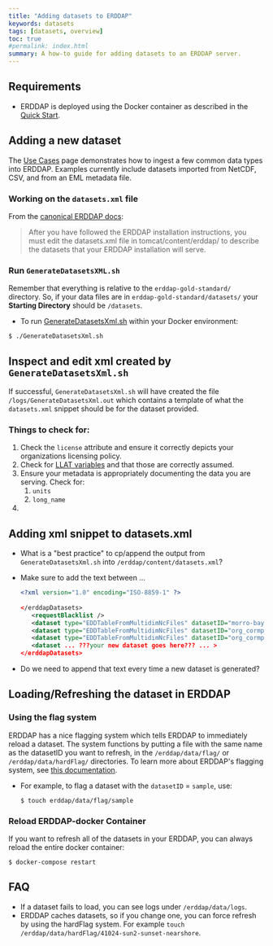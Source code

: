 ```yaml
---
title: "Adding datasets to ERDDAP"
keywords: datasets
tags: [datasets, overview]
toc: true
#permalink: index.html
summary: A how-to guide for adding datasets to an ERDDAP server.
---
```


## Requirements
* ERDDAP is deployed using the Docker container as described in the [Quick Start](/erddap-gold-standard/index.html).

## Adding a new dataset
The [Use Cases](/erddap-gold-standard/use-cases.html) page demonstrates how to ingest a few common data types into ERDDAP. Examples currently include datasets imported from NetCDF, CSV, and from an EML metadata file.

### Working on the `datasets.xml` file

From the [canonical ERDDAP docs](https://coastwatch.pfeg.noaa.gov/erddap/download/setupDatasetsXml.html): 
> After you have followed the ERDDAP installation instructions, you must edit the datasets.xml file in tomcat/content/erddap/ to describe the datasets that your ERDDAP installation will serve.

###  Run `GenerateDatasetsXML.sh`
Remember that everything is relative to the `erddap-gold-standard/` directory. So, if your data files are in `erddap-gold-standard/datasets/`
your **Starting Directory** should be `/datasets`.

- To run [GenerateDatasetsXml.sh](https://github.com/ioos/erddap-gold-standard/blob/master/GenerateDatasetsXml.sh) within your Docker environment:

```shell
$ ./GenerateDatasetsXml.sh
```

## Inspect and edit xml created by `GenerateDatasetsXml.sh`
If successful, `GenerateDatasetsXml.sh` will have created the file `/logs/GenerateDatasetsXml.out` which contains a 
template of what the `datasets.xml` snippet should be for the dataset provided.

### Things to check for:
1. Check the `license` attribute and ensure it correctly depicts your organizations licensing policy.
2. Check for [LLAT variables](https://coastwatch.pfeg.noaa.gov/erddap/download/setupDatasetsXml.html#LLAT) and that those are correctly assumed.
3. Ensure your metadata is appropriately documenting the data you are serving. Check for:
   1. `units`
   2. `long_name`
4. 

## Adding xml snippet to datasets.xml
- What is a "best practice" to cp/append the output from `GenerateDatasetsXml.sh` into `/erddap/content/datasets.xml`?

- Make sure to add the text between ...
     
     ```xml
    <?xml version="1.0" encoding="ISO-8859-1" ?>
        
    </erddapDatasets>
        <requestBlacklist />
        <dataset type="EDDTableFromMultidimNcFiles" datasetID="morro-bay-bs1-met" active="true"...>
        <dataset type="EDDTableFromMultidimNcFiles" datasetID="org_cormp_cap2" active="true"...>
        <dataset type="EDDTableFromMultidimNcFiles" datasetID="org_cormp_cap2" active="true"...>
        <dataset ... ???your new dataset goes here??? ... >
    </erddapDatasets>     
    ```
          
- Do we need to append that text every time a new dataset is generated? 

## Loading/Refreshing the dataset in ERDDAP

### Using the flag system
ERDDAP has a nice flagging system which tells ERDDAP to immediately reload a dataset. The system functions by putting a 
file with the same name as the datasetID you want to refresh, in the `/erddap/data/flag/` or `/erddap/data/hardFlag/` directories. 
To learn more about ERDDAP's flagging system, see [this documentation](https://coastwatch.pfeg.noaa.gov/erddap/download/setup.html#flag).
  * For example, to flag a dataset with the `datasetID` = `sample`, use:
    ```shell
    $ touch erddap/data/flag/sample
    ```

### Reload ERDDAP-docker Container
If you want to refresh all of the datasets in your ERDDAP, you can always reload the entire docker container:
```shell
$ docker-compose restart
```

## FAQ

* If a dataset fails to load, you can see logs under `/erddap/data/logs`.
* ERDDAP caches datasets, so if you change one, you can force refresh by using the hardFlag system. For example `touch /erddap/data/hardFlag/41024-sun2-sunset-nearshore`. 
